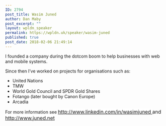 ```yaml
---
ID: 2794
post_title: Wasim Juned
author: Dan Maby
post_excerpt: ""
layout: wpldn_speaker
permalink: https://wpldn.uk/speaker/wasim-juned
published: true
post_date: 2018-02-06 21:49:14
---
```

I founded a company during the dotcom boom to help businesses with web and mobile systems.

Since then I’ve worked on projects for organisations such as:
<ul>
 	<li>United Nations</li>
 	<li>TMW</li>
 	<li>World Gold Council and SPDR Gold Shares</li>
 	<li>Fotango (later bought by Canon Europe)</li>
 	<li>Arcadia</li>
</ul>
For more information see <a style="font-size: 16px; background-color: #ffffff;" href="http://www.linkedin.com/in/wasimjuned">http://www.linkedin.com/in/wasimjuned </a><span style="font-size: 16px;">and </span><a style="font-size: 16px; background-color: #ffffff;" href="http://www.juned.net">http://www.juned.net</a>
